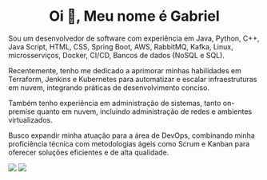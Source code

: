<h1 align="center">Oi 👋, Meu nome é Gabriel</a></h1>

Sou um desenvolvedor de software com experiência em Java, Python, C++, Java Script, HTML, CSS, Spring Boot, AWS, RabbitMQ, Kafka, Linux, microsserviços, Docker, CI/CD, Bancos de dados (NoSQL e SQL). 

Recentemente, tenho me dedicado a aprimorar minhas habilidades em Terraform, Jenkins e Kubernetes para automatizar e escalar infraestruturas em nuvem, integrando práticas de desenvolvimento conciso.

Também tenho experiência em administração de sistemas, tanto on-premise quanto em nuvem, incluindo administração de redes e ambientes virtualizados. 

Busco expandir minha atuação para a área de DevOps, combinando minha proficiência técnica com metodologias ágeis como Scrum e Kanban para oferecer soluções eficientes e de alta qualidade.

<div> 
  <a href = "mailto:moraisgabriel274@gmail.com"><img src="https://img.shields.io/badge/-Gmail-%23333?style=for-the-badge&logo=gmail&logoColor=white" target="_blank"></a>
  <a href="https://www.linkedin.com/in/gabrielmoraes12/" target="_blank"><img src="https://img.shields.io/badge/-LinkedIn-%230077B5?style=for-the-badge&logo=linkedin&logoColor=white" target="_blank"></a> 
</div>
